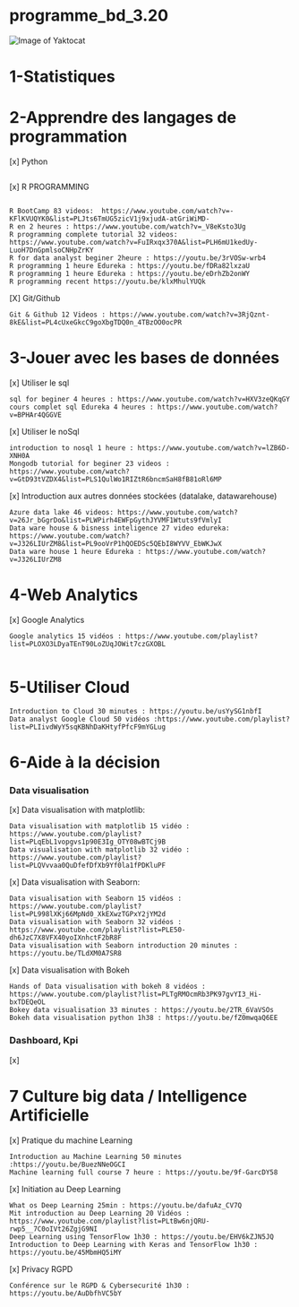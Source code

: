 # programme_bd_3.20
![Image of Yaktocat](https://github.com/daniel10027/programme_bd_3.20/blob/master/Capture%20d%E2%80%99e%CC%81cran%202020-01-07%20a%CC%80%2017.13.59%201.png)


# 1-Statistiques

# 2-Apprendre des langages de programmation
[x] Python

```

```

[x] R PROGRAMMING 
 
```

R BootCamp 83 videos:  https://www.youtube.com/watch?v=-KFlKVUQYK0&list=PLJts6TmUG5zicV1j9xjudA-atGriWiMD-
R en 2 heures : https://www.youtube.com/watch?v=_V8eKsto3Ug
R programming complete tutorial 32 videos: https://www.youtube.com/watch?v=FuIRxqx370A&list=PLH6mU1kedUy-LuoH7DnGpmlsoCNHpZrKY
R for data analyst beginer 2heure : https://youtu.be/3rVOSw-wrb4
R programming 1 heure Edureka : https://youtu.be/fDRa82lxzaU
R programming 1 heure Edureka : https://youtu.be/eDrhZb2onWY
R programming recent https://youtu.be/klxMhulYUQk

```

[X] Git/Github

```
Git & Github 12 Videos : https://www.youtube.com/watch?v=3RjQznt-8kE&list=PL4cUxeGkcC9goXbgTDQ0n_4TBzOO0ocPR
```

# 3-Jouer avec les bases de données


[x] Utiliser le sql

```
sql for beginer 4 heures : https://www.youtube.com/watch?v=HXV3zeQKqGY
cours complet sql Edureka 4 heures : https://www.youtube.com/watch?v=BPHAr4QGGVE
```

[x] Utiliser le noSql

```
introduction to nosql 1 heure : https://www.youtube.com/watch?v=lZB6D-XNH0A
Mongodb tutorial for beginer 23 videos : https://www.youtube.com/watch?v=GtD93tVZDX4&list=PLS1QulWo1RIZtR6bncmSaH8fB81oRl6MP

```

[x] Introduction aux autres données stockées (datalake, datawarehouse)

```
Azure data lake 46 videos: https://www.youtube.com/watch?v=26Jr_bGgrDo&list=PLWPirh4EWFpGythJYVMF1Wtuts9fVmlyI
Data ware house & bisness inteligence 27 video edureka: https://www.youtube.com/watch?v=J326LIUrZM8&list=PL9ooVrP1hQOEDSc5QEbI8WYVV_EbWKJwX
Data ware house 1 heure Edureka : https://www.youtube.com/watch?v=J326LIUrZM8
```

# 4-Web Analytics

[x] Google Analytics 

```
Google analytics 15 vidéos : https://www.youtube.com/playlist?list=PLOXO3LDyaTEnT90LoZUqJOWit7czGXOBL


```
# 5-Utiliser Cloud 

```
Introduction to Cloud 30 minutes : https://youtu.be/usYySG1nbfI
Data analyst Google Cloud 50 vidéos :https://www.youtube.com/playlist?list=PLIivdWyY5sqKBNhDaKHtyfPfcF9mYGLug
```

# 6-Aide à la décision 
###       Data visualisation 
[x] Data visualisation with matplotlib:

```
Data visualisation with matplotlib 15 vidéo : https://www.youtube.com/playlist?list=PLqEbL1vopgvs1p90E3Ig_OTY08wBTCj9B
Data visualisation with matplotlib 32 vidéo : https://www.youtube.com/playlist?list=PLQVvvaa0QuDfefDfXb9Yf0la1fPDKluPF
```

[x] Data visualisation with Seaborn:

```
Data visualisation with Seaborn 15 vidéos : https://www.youtube.com/playlist?list=PL998lXKj66MpNd0_XkEXwzTGPxY2jYM2d
Data visualisation with Seaborn 32 vidéos : https://www.youtube.com/playlist?list=PLE50-dh6JzC7X8VFX40yoIXnhctF2bR8F
Data visualisation with Seaborn introduction 20 minutes : https://youtu.be/TLdXM0A7SR8
```

[x] Data visualisation with Bokeh

```
Hands of Data visualisation with bokeh 8 vidéos : https://www.youtube.com/playlist?list=PLTgRMOcmRb3PK97gvYI3_Hi-bxTDEQeOL
Bokey data visualisation 33 minutes : https://youtu.be/2TR_6VaVSOs
Bokeh data visualisation python 1h38 : https://youtu.be/fZ0mwqaQ6EE

```

###       Dashboard, Kpi

[x] 

# 7 Culture big data / Intelligence Artificielle 

[x] Pratique du machine Learning 

```
Introduction au Machine Learning 50 minutes :https://youtu.be/BuezNNeOGCI
Machine learning full course 7 heure : https://youtu.be/9f-GarcDY58
```
[x] Initiation au Deep Learning

```
What os Deep Learning 25min : https://youtu.be/dafuAz_CV7Q
Mit introduction au Deep Learning 20 Vidéos : https://www.youtube.com/playlist?list=PLtBw6njQRU-rwp5__7C0oIVt26ZgjG9NI
Deep Learning using TensorFlow 1h30 : https://youtu.be/EHV6kZJN5JQ
Introduction to Deep Learning with Keras and TensorFlow 1h30 : https://youtu.be/45MbmHQ5iMY

```

[x] Privacy RGPD

```
Conférence sur le RGPD & Cybersecurité 1h30 : https://youtu.be/AuDbfhVC5bY
```






